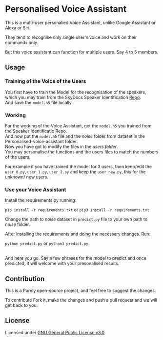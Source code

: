 # Personalised Voice Assistant

This is a multi-user personalied Voice Assistant, unlike Google Assistant or Alexa or Siri.<br>

They tend to recognise only single user's voice and work on their commands only.<br>

But this voice assistant can function for multiple users. Say 4 to 5 members.<br>

## Usage

### Training of the Voice of the Users

You first have to train the Model for the recognisation of the speakers, which you may train from the SkyDocs Speaker Identification [Repo](https://github.com/SkyDocs/speaker-identification).<br>
And save the `model.h5` file locally.

### Working

For the working of the Voice Assistant, get the `model.h5`  you trained from the Speaker Identificatio Repo. <br>
And now put the `model.h5` file and the *noise* folder from dataset in the Personalised-voice-assistant folder. <br>
Now you have got to modify the files in the *users folder*.<br>
You may personalise the functions and the users files to match the numbers of the users.<br>

For example if you have trained the model for 3 users, then keep/edit the `user_0.py`, `user_1.py`, `user_2.py` and keep the `user_new.py`, this for the unknown/ new users.<br>

### Use your Voice Assistant

Install the requirements by running:

`pip install -r requirements.txt` or `pip3 install -r requirements.txt`

Change the path to *noise* dataset in `predict.py` file to your own path to *noise* folder.

After installing the requirements and doing the necessary changes. Run: <br>

`python predict.py` or `python3 predict.py` <br>

<br>
And here you go. Say a few phrases for the model to predict and once predicted, it will welcome with your presonalised results.

## Contribution

This is a Purely open-source project, and feel free to suggest the changes.<br>

To contribute Fork it, make the changes and push a pull request and we will get back to you.


## License

Licensed under [GNU General Public License v3.0](https://github.com/SkyDocs/personalised-voice-assistant/blob/master/LICENSE)
